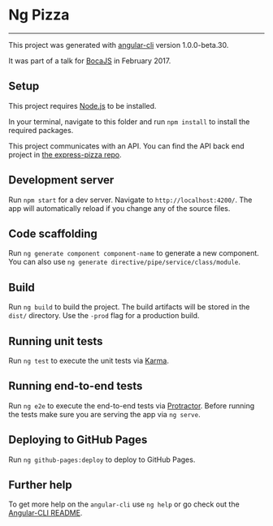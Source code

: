 # Ng Pizza
----------

This project was generated with [angular-cli](https://github.com/angular/angular-cli) version 1.0.0-beta.30.

It was part of a talk for [BocaJS](https://www.meetup.com/Boca-JS/) in February 2017.

## Setup

This project requires [Node.js](https://nodejs.org/) to be installed.

In your terminal, navigate to this folder and run `npm install` to install the required packages.

This project communicates with an API. You can find the API back end project in [the express-pizza repo](https://github.com/khalifenizar/express-pizza).

## Development server
Run `npm start` for a dev server. Navigate to `http://localhost:4200/`. The app will automatically reload if you change any of the source files.

## Code scaffolding

Run `ng generate component component-name` to generate a new component. You can also use `ng generate directive/pipe/service/class/module`.

## Build

Run `ng build` to build the project. The build artifacts will be stored in the `dist/` directory. Use the `-prod` flag for a production build.

## Running unit tests

Run `ng test` to execute the unit tests via [Karma](https://karma-runner.github.io).

## Running end-to-end tests

Run `ng e2e` to execute the end-to-end tests via [Protractor](http://www.protractortest.org/).
Before running the tests make sure you are serving the app via `ng serve`.

## Deploying to GitHub Pages

Run `ng github-pages:deploy` to deploy to GitHub Pages.

## Further help

To get more help on the `angular-cli` use `ng help` or go check out the [Angular-CLI README](https://github.com/angular/angular-cli/blob/master/README.md).
